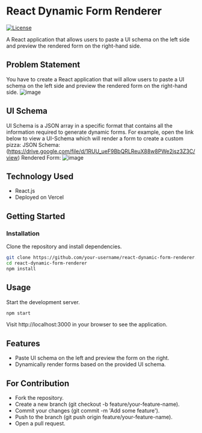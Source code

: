 # React Dynamic Form Renderer

[![License](https://img.shields.io/badge/license-MIT-blue.svg)](LICENSE)

A React application that allows users to paste a UI schema on the left side and preview the rendered form on the right-hand side.

## Problem Statement

You have to create a React application that will allow users to paste a UI schema on the left side and preview the rendered form on the right-hand side.
![image](https://github.com/Parashuram-78/dynamicformcreator/assets/71225060/7076a225-7abc-455c-84c8-d60e7410d861)


## UI Schema

UI Schema is a JSON array in a specific format that contains all the information required to generate dynamic forms. For example, open the link below to view a UI-Schema which will render a form to create a custom pizza: 
JSON Schema:(https://drive.google.com/file/d/1RUU_ueF9BbQRLReuX88w8PWe2jsz3Z3C/view)
Rendered Form:
![image](https://github.com/Parashuram-78/dynamicformcreator/assets/71225060/e50c5097-49fa-4529-95eb-9bab80365124)

## Technology Used
- React.js
- Deployed on Vercel

## Getting Started

### Installation

Clone the repository and install dependencies.

```bash
git clone https://github.com/your-username/react-dynamic-form-renderer.git
cd react-dynamic-form-renderer
npm install
```
## Usage
Start the development server.
```bash
npm start
```
Visit http://localhost:3000 in your browser to see the application.

## Features
- Paste UI schema on the left and preview the form on the right.
- Dynamically render forms based on the provided UI schema.

## For Contribution
- Fork the repository.
- Create a new branch (git checkout -b feature/your-feature-name).
- Commit your changes (git commit -m 'Add some feature').
- Push to the branch (git push origin feature/your-feature-name).
- Open a pull request.
